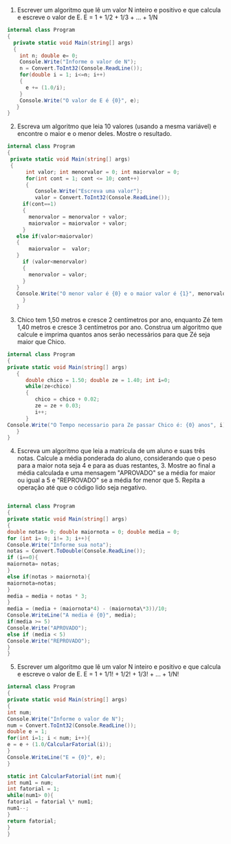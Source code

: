 ﻿1. Escrever um algoritmo que lê um valor N inteiro e positivo e que calcula e
   escreve o valor de E.
   E = 1 + 1/2 + 1/3 + ... + 1/N

```cs
internal class Program
{
  private static void Main(string[] args)
  {
    int n; double e= 0;
    Console.Write("Informe o valor de N");
    n = Convert.ToInt32(Console.ReadLine());
    for(double i = 1; i<=n; i++)
    {
      e += (1.0/i);
    }
    Console.Write("O valor de E é {0}", e);
   }
}
```

2. Escreva um algoritmo que leia 10 valores (usando a mesma variável) e
   encontre o maior e o menor deles. Mostre o resultado.

```cs
internal class Program
{
 private static void Main(string[] args)
 {
      int valor; int menorvalor = 0; int maiorvalor = 0;
      for(int cont = 1; cont <= 10; cont++)
      {
         Console.Write("Escreva uma valor");
         valor = Convert.ToInt32(Console.ReadLine());
     if(cont==1)
     {
       menorvalor = menorvalor + valor;
       maiorvalor = maiorvalor + valor;
     }
   else if(valor>maiorvalor)
   {
       maiorvalor =  valor;
   }
     if (valor<menorvalor)
     {
       menorvalor = valor;
     }
   }
   Console.Write("O menor valor é {0} e o maior valor é {1}", menorvalor, maiorvalor);
     }
   }
```

3. Chico tem 1,50 metros e cresce 2 centímetros por ano, enquanto Zé tem 1,40
   metros e cresce 3 centímetros por ano. Construa um algoritmo que calcule e
   imprima quantos anos serão necessários para que Zé seja maior que Chico.

```cs
internal class Program
{
private static void Main(string[] args)
   {
      double chico = 1.50; double ze = 1.40; int i=0;
      while(ze<chico)
      {
         chico = chico + 0.02;
         ze = ze + 0.03;
         i++;
      }
Console.Write("O Tempo necessario para Ze passar Chico é: {0} anos", i);
   }
}
```

4. Escreva um algoritmo que leia a matrícula de um aluno e suas três notas.
   Calcule a média ponderada do aluno, considerando que o peso para a maior
   nota seja 4 e para as duas restantes, 3. Mostre ao final a média calculada e
   uma mensagem "APROVADO" se a média for maior ou igual a 5 e
   "REPROVADO" se a média for menor que 5. Repita a operação até que o
   código lido seja negativo.

```cs

internal class Program
{
private static void Main(string[] args)
{
double notas= 0; double maiornota = 0; double media = 0;
for (int i= 0; i!= 3; i++){
Console.Write("Informe sua nota");
notas = Convert.ToDouble(Console.ReadLine());
if (i==0){
maiornota= notas;
}
else if(notas > maiornota){
maiornota=notas;
}
media = media + notas * 3;
}
media = (media + (maiornota*4) - (maiornota\*3))/10;
Console.WriteLine("A media é {0}", media);
if(media >= 5)
Console.Write("APROVADO");
else if (media < 5)
Console.Write("REPROVADO");
}
}
```

5. Escrever um algoritmo que lê um valor N inteiro e positivo e que calcula e
   escreve o valor de E.
   E = 1 + 1/1! + 1/2! + 1/3! + ... + 1/N!

```cs
internal class Program
{
private static void Main(string[] args)
{
int num;
Console.Write("Informe o valor de N");
num = Convert.ToInt32(Console.ReadLine());
double e = 1;
for(int i=1; i < num; i++){
e = e + (1.0/CalcularFatorial(i));
}
Console.WriteLine("E = {0}", e);
}

static int CalcularFatorial(int num){
int num1 = num;
int fatorial = 1;
while(num1> 0){
fatorial = fatorial \* num1;
num1--;
}
return fatorial;
}
}
```

